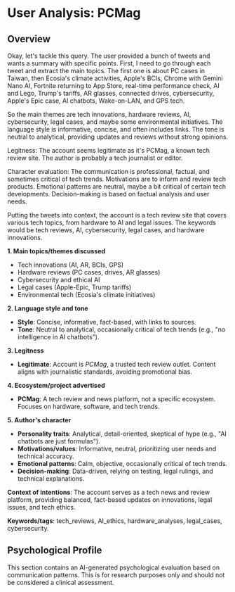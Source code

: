 # User Analysis: PCMag

## Overview

<think>
Okay, let's tackle this query. The user provided a bunch of tweets and wants a summary with specific points. First, I need to go through each tweet and extract the main topics. The first one is about PC cases in Taiwan, then Ecosia's climate activities, Apple's BCIs, Chrome with Gemini Nano AI, Fortnite returning to App Store, real-time performance check, AI and Lego, Trump's tariffs, AR glasses, connected drives, cybersecurity, Apple's Epic case, AI chatbots, Wake-on-LAN, and GPS tech.

So the main themes are tech innovations, hardware reviews, AI, cybersecurity, legal cases, and maybe some environmental initiatives. The language style is informative, concise, and often includes links. The tone is neutral to analytical, providing updates and reviews without strong opinions. 

Legitness: The account seems legitimate as it's PCMag, a known tech review site. The author is probably a tech journalist or editor. 

Character evaluation: The communication is professional, factual, and sometimes critical of tech trends. Motivations are to inform and review tech products. Emotional patterns are neutral, maybe a bit critical of certain tech developments. Decision-making is based on factual analysis and user needs.

Putting the tweets into context, the account is a tech review site that covers various tech topics, from hardware to AI and legal issues. The keywords would be tech reviews, AI, cybersecurity, legal cases, and hardware innovations.
</think>

**1. Main topics/themes discussed**  
- Tech innovations (AI, AR, BCIs, GPS)  
- Hardware reviews (PC cases, drives, AR glasses)  
- Cybersecurity and ethical AI  
- Legal cases (Apple-Epic, Trump tariffs)  
- Environmental tech (Ecosia's climate initiatives)  

**2. Language style and tone**  
- **Style**: Concise, informative, fact-based, with links to sources.  
- **Tone**: Neutral to analytical, occasionally critical of tech trends (e.g., "no intelligence in AI chatbots").  

**3. Legitness**  
- **Legitimate**: Account is *PCMag*, a trusted tech review outlet. Content aligns with journalistic standards, avoiding promotional bias.  

**4. Ecosystem/project advertised**  
- **PCMag**: A tech review and news platform, not a specific ecosystem. Focuses on hardware, software, and tech trends.  

**5. Author's character**  
- **Personality traits**: Analytical, detail-oriented, skeptical of hype (e.g., "AI chatbots are just formulas").  
- **Motivations/values**: Informative, neutral, prioritizing user needs and technical accuracy.  
- **Emotional patterns**: Calm, objective, occasionally critical of tech trends.  
- **Decision-making**: Data-driven, relying on testing, legal rulings, and technical explanations.  

**Context of intentions**: The account serves as a tech news and review platform, providing balanced, fact-based updates on innovations, legal issues, and tech ethics.  

**Keywords/tags**: tech_reviews, AI_ethics, hardware_analyses, legal_cases, cybersecurity.

## Psychological Profile

This section contains an AI-generated psychological evaluation based on communication patterns. This is for research purposes only and should not be considered a clinical assessment.